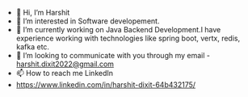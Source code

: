 - 👋 Hi, I’m Harshit
- 👀 I’m interested in Software developement.
- 🌱 I’m currently working on Java Backend Development.I have experience working with technologies like spring boot, vertx, redis, kafka etc.
- 💞️ I’m looking to communicate with you through my email - harshit.dixit2022@gmail.com
- 📫 How to reach me LinkedIn
- https://www.linkedin.com/in/harshit-dixit-64b432175/

<!---
hddixit007/hddixit007 is a ✨ special ✨ repository because its `README.md` (this file) appears on your GitHub profile.
You can click the Preview link to take a look at your changes.
--->
